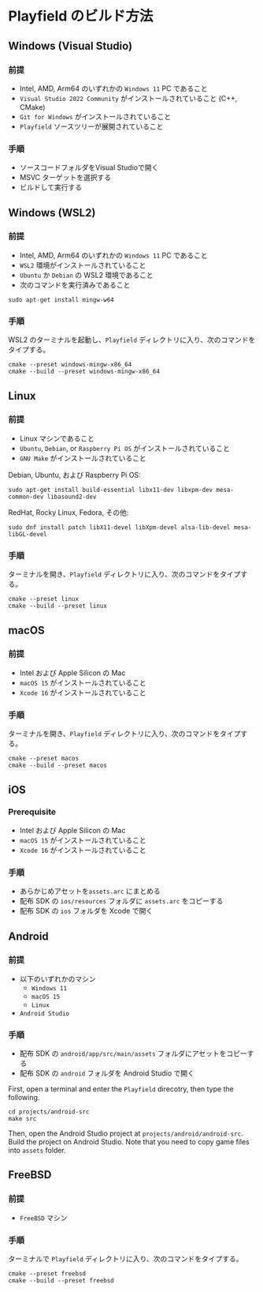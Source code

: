 Playfield のビルド方法
=============================

## Windows (Visual Studio)

### 前提

* Intel, AMD, Arm64 のいずれかの `Windows 11` PC であること
* `Visual Studio 2022 Community` がインストールされていること (C++, CMake)
* `Git for Windows` がインストールされていること
* `Playfield` ソースツリーが展開されていること

### 手順

- ソースコードフォルダをVisual Studioで開く
- MSVC ターゲットを選択する
- ビルドして実行する

## Windows (WSL2)

### 前提

* Intel, AMD, Arm64 のいずれかの `Windows 11` PC であること
* `WSL2` 環境がインストールされていること
* `Ubuntu` か `Debian` の WSL2 環境であること
* 次のコマンドを実行済みであること
```
sudo apt-get install mingw-w64
```

### 手順

WSL2 のターミナルを起動し、`Playfield` ディレクトリに入り、次のコマンドをタイプする。

```
cmake --preset windows-mingw-x86_64
cmake --build --preset windows-mingw-x86_64
```

## Linux

### 前提

* Linux マシンであること
* `Ubuntu`, `Debian`, or `Raspberry Pi OS` がインストールされていること
* `GNU Make` がインストールされていること

Debian, Ubuntu, および Raspberry Pi OS:
```
sudo apt-get install build-essential libx11-dev libxpm-dev mesa-common-dev libasound2-dev
```

RedHat, Rocky Linux, Fedora, その他:
```
sudo dnf install patch libX11-devel libXpm-devel alsa-lib-devel mesa-libGL-devel
```

### 手順

ターミナルを開き、`Playfield` ディレクトリに入り、次のコマンドをタイプする。

```
cmake --preset linux
cmake --build --preset linux
```

## macOS

### 前提

* Intel および Apple Silicon の Mac
* `macOS 15` がインストールされていること
* `Xcode 16` がインストールされていること

### 手順

ターミナルを開き、`Playfield` ディレクトリに入り、次のコマンドをタイプする。

```
cmake --preset macos
cmake --build --preset macos
```

## iOS

### Prerequisite

* Intel および Apple Silicon の Mac
* `macOS 15` がインストールされていること
* `Xcode 16` がインストールされていること

### 手順

- あらかじめアセットを`assets.arc` にまとめる
- 配布 SDK の `ios/resources` フォルダに `assets.arc` をコピーする
- 配布 SDK の `ios` フォルダを Xcode で開く

## Android

### 前提

* 以下のいずれかのマシン
    * `Windows 11`
    * `macOS 15`
    * `Linux`
* `Android Studio`

### 手順

- 配布 SDK の `android/app/src/main/assets` フォルダにアセットをコピーする
- 配布 SDK の `android` フォルダを Android Studio で開く

First, open a terminal and enter the `Playfield` direcotry, then type the following.

```
cd projects/android-src
make src
```

Then, open the Android Studio project at `projects/android/android-src`.
Build the project on Android Studio.
Note that you need to copy game files into `assets` folder.

## FreeBSD

### 前提

* `FreeBSD` マシン

### 手順

ターミナルで `Playfield` ディレクトリに入り、次のコマンドをタイプする。

```
cmake --preset freebsd
cmake --build --preset freebsd
```
